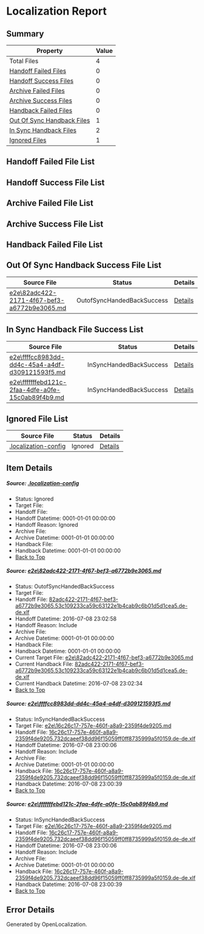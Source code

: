 # <a name='report-top'></a> Localization Report

## Summary
 Property | Value 
 -------- | ----- 
 Total Files | 4
[ Handoff Failed Files ](#handoff-failed-list)| 0
[ Handoff Success Files ](#handoff-success-list)| 0
[ Archive Failed Files ](#archive-failed-list)| 0
[ Archive Success Files ](#archive-success-list)| 0
[ Handback Failed Files ](#handback-failed-list)| 0
[ Out Of Sync Handback Files ](#outofsync-handback-success-list)| 1
[ In Sync Handback Files ](#insync-handback-success-list)| 2
[ Ignored Files ](#ignored-list)| 1

## <a name='handoff-failed-list'></a> Handoff Failed File List

## <a name='handoff-success-list'></a> Handoff Success File List

## <a name='archive-failed-list'></a> Archive Failed File List

## <a name='archive-success-list'></a> Archive Success File List

## <a name='handback-failed-list'></a> Handback Failed File List

## <a name='outofsync-handback-success-list'></a> Out Of Sync Handback Success File List
 Source File | Status | Details 
 ----------- | ------ | ------- 
 [e2e\82adc422-2171-4f67-bef3-a6772b9e3065.md](https://github.com/OpenLocalizationTestOrg/oltest/blob/863e7146d8bdc30a0afc6f585b466b3d6f5ba0b8/e2e/82adc422-2171-4f67-bef3-a6772b9e3065.md) | OutofSyncHandedBackSuccess | [Details](#f8d1921f96b5accf2d1529735e28257374f0a8d01)

## <a name='insync-handback-success-list'></a> In Sync Handback File Success List
 Source File | Status | Details 
 ----------- | ------ | ------- 
 [e2e\ffffcc8983dd-dd4c-45a4-a4df-d309121593f5.md](https://github.com/OpenLocalizationTestOrg/oltest/blob/9024c9cf5d0398ffcd989e90f988e68646046715/e2e/ffffcc8983dd-dd4c-45a4-a4df-d309121593f5.md) | InSyncHandedBackSuccess | [Details](#bf27c0959532a97926948077d2a212772e75ace92)
 [e2e\fffffffebd121c-2faa-4dfe-a0fe-15c0ab89f4b9.md](https://github.com/OpenLocalizationTestOrg/oltest/blob/863e7146d8bdc30a0afc6f585b466b3d6f5ba0b8/e2e/fffffffebd121c-2faa-4dfe-a0fe-15c0ab89f4b9.md) | InSyncHandedBackSuccess | [Details](#bf27c0959532a97926948077d2a212772e75ace93)

## <a name='ignored-list'></a> Ignored File List
 Source File | Status | Details 
 ----------- | ------ | ------- 
 [.localization-config](https://github.com/OpenLocalizationTestOrg/oltest/blob/863e7146d8bdc30a0afc6f585b466b3d6f5ba0b8/.localization-config) | Ignored | [Details](#3d4f252ac210baf56311d7e97dcc2db10974dbd20)

## Item Details
##### <a name='3d4f252ac210baf56311d7e97dcc2db10974dbd20'></a> Source: [.localization-config](https://github.com/OpenLocalizationTestOrg/oltest/blob/863e7146d8bdc30a0afc6f585b466b3d6f5ba0b8/.localization-config)
* Status: Ignored
* Target File: 
* Handoff File: 
* Handoff Datetime: 0001-01-01 00:00:00
* Handoff Reason: Ignored
* Archive File: 
* Archive Datetime: 0001-01-01 00:00:00
* Handback File: 
* Handback Datetime: 0001-01-01 00:00:00
* [Back to Top](#report-top)

##### <a name='f8d1921f96b5accf2d1529735e28257374f0a8d01'></a> Source: [e2e\82adc422-2171-4f67-bef3-a6772b9e3065.md](https://github.com/OpenLocalizationTestOrg/oltest/blob/863e7146d8bdc30a0afc6f585b466b3d6f5ba0b8/e2e/82adc422-2171-4f67-bef3-a6772b9e3065.md)
* Status: OutofSyncHandedBackSuccess
* Target File: 
* Handoff File: [82adc422-2171-4f67-bef3-a6772b9e3065.53c109233ca59c63122e1b4cab9c6b01d5d1cea5.de-de.xlf](https://github.com/OpenLocalizationTestOrg/olhandoff-e2e/blob/04adbb8dc7c2471f349b5e7865e8b36e7606942e/ol-handoff/OpenLocalizationTestOrg/oltest-dede-fly/ci/ht/82adc422-2171-4f67-bef3-a6772b9e3065.53c109233ca59c63122e1b4cab9c6b01d5d1cea5.de-de.xlf)
* Handoff Datetime: 2016-07-08 23:02:58
* Handoff Reason: Include
* Archive File: 
* Archive Datetime: 0001-01-01 00:00:00
* Handback File: 
* Handback Datetime: 0001-01-01 00:00:00
* Current Target File: [e2e\82adc422-2171-4f67-bef3-a6772b9e3065.md](https://github.com/OpenLocalizationTestOrg/oltest-dede-fly/blob/44ba92e61ab43235396b60b5250d2ab16c5c155f/e2e/82adc422-2171-4f67-bef3-a6772b9e3065.md)
* Current Handback File: [82adc422-2171-4f67-bef3-a6772b9e3065.53c109233ca59c63122e1b4cab9c6b01d5d1cea5.de-de.xlf](https://github.com/OpenLocalizationTestOrg/olhandback-e2e/blob/cceaefa2302e859deadcb0c1758c4e0670d36fd6/ol-handback/OpenLocalizationTestOrg/oltest-dede-fly/ci/ht/82adc422-2171-4f67-bef3-a6772b9e3065.53c109233ca59c63122e1b4cab9c6b01d5d1cea5.de-de.xlf)
* Current Handback Datetime: 2016-07-08 23:02:34
* [Back to Top](#report-top)

##### <a name='bf27c0959532a97926948077d2a212772e75ace92'></a> Source: [e2e\ffffcc8983dd-dd4c-45a4-a4df-d309121593f5.md](https://github.com/OpenLocalizationTestOrg/oltest/blob/9024c9cf5d0398ffcd989e90f988e68646046715/e2e/ffffcc8983dd-dd4c-45a4-a4df-d309121593f5.md)
* Status: InSyncHandedBackSuccess
* Target File: [e2e\16c26c17-757e-460f-a8a9-2359f4de9205.md](https://github.com/OpenLocalizationTestOrg/oltest-dede-fly/blob/928c9069fa8ccbd2ad85f23d506a0783a72585b8/e2e/16c26c17-757e-460f-a8a9-2359f4de9205.md)
* Handoff File: [16c26c17-757e-460f-a8a9-2359f4de9205.732dcaeef38dd96f15059ff0ff8735999a5f0159.de-de.xlf](https://github.com/OpenLocalizationTestOrg/olhandoff-e2e/blob/abc18eb1e27b0ffc301c2a585f046d15d498dc3d/ol-handoff/OpenLocalizationTestOrg/oltest-dede-fly/ci/ht/16c26c17-757e-460f-a8a9-2359f4de9205.732dcaeef38dd96f15059ff0ff8735999a5f0159.de-de.xlf)
* Handoff Datetime: 2016-07-08 23:00:06
* Handoff Reason: Include
* Archive File: 
* Archive Datetime: 0001-01-01 00:00:00
* Handback File: [16c26c17-757e-460f-a8a9-2359f4de9205.732dcaeef38dd96f15059ff0ff8735999a5f0159.de-de.xlf](https://github.com/OpenLocalizationTestOrg/olhandback-e2e/blob/2464a092fb38706a0a3bdef704b3f85a5a5f4764/ol-handback/OpenLocalizationTestOrg/oltest-dede-fly/ci/ht/16c26c17-757e-460f-a8a9-2359f4de9205.732dcaeef38dd96f15059ff0ff8735999a5f0159.de-de.xlf)
* Handback Datetime: 2016-07-08 23:00:39
* [Back to Top](#report-top)

##### <a name='bf27c0959532a97926948077d2a212772e75ace93'></a> Source: [e2e\fffffffebd121c-2faa-4dfe-a0fe-15c0ab89f4b9.md](https://github.com/OpenLocalizationTestOrg/oltest/blob/863e7146d8bdc30a0afc6f585b466b3d6f5ba0b8/e2e/fffffffebd121c-2faa-4dfe-a0fe-15c0ab89f4b9.md)
* Status: InSyncHandedBackSuccess
* Target File: [e2e\16c26c17-757e-460f-a8a9-2359f4de9205.md](https://github.com/OpenLocalizationTestOrg/oltest-dede-fly/blob/928c9069fa8ccbd2ad85f23d506a0783a72585b8/e2e/16c26c17-757e-460f-a8a9-2359f4de9205.md)
* Handoff File: [16c26c17-757e-460f-a8a9-2359f4de9205.732dcaeef38dd96f15059ff0ff8735999a5f0159.de-de.xlf](https://github.com/OpenLocalizationTestOrg/olhandoff-e2e/blob/abc18eb1e27b0ffc301c2a585f046d15d498dc3d/ol-handoff/OpenLocalizationTestOrg/oltest-dede-fly/ci/ht/16c26c17-757e-460f-a8a9-2359f4de9205.732dcaeef38dd96f15059ff0ff8735999a5f0159.de-de.xlf)
* Handoff Datetime: 2016-07-08 23:00:06
* Handoff Reason: Include
* Archive File: 
* Archive Datetime: 0001-01-01 00:00:00
* Handback File: [16c26c17-757e-460f-a8a9-2359f4de9205.732dcaeef38dd96f15059ff0ff8735999a5f0159.de-de.xlf](https://github.com/OpenLocalizationTestOrg/olhandback-e2e/blob/2464a092fb38706a0a3bdef704b3f85a5a5f4764/ol-handback/OpenLocalizationTestOrg/oltest-dede-fly/ci/ht/16c26c17-757e-460f-a8a9-2359f4de9205.732dcaeef38dd96f15059ff0ff8735999a5f0159.de-de.xlf)
* Handback Datetime: 2016-07-08 23:00:39
* [Back to Top](#report-top)


## Error Details

Generated by OpenLocalization.

